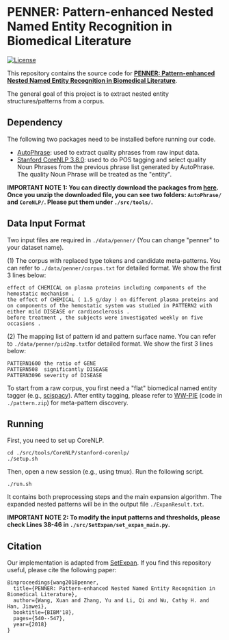# PENNER: Pattern-enhanced Nested Named Entity Recognition in Biomedical Literature

[![License](https://img.shields.io/badge/License-Apache_2.0-blue.svg)](https://opensource.org/licenses/Apache-2.0)

This repository contains the source code for [**PENNER: Pattern-enhanced Nested Named Entity Recognition in Biomedical Literature**](https://ieeexplore.ieee.org/document/8621485).

The general goal of this project is to extract nested entity structures/patterns from a corpus.

## Dependency
The following two packages need to be installed before running our code.

* [AutoPhrase](https://github.com/shangjingbo1226/AutoPhrase): used to extract quality phrases from raw input data.
* [Stanford CoreNLP 3.8.0](https://stanfordnlp.github.io/CoreNLP/history.html): used to do POS tagging and select quality Noun Phrases from the previous phrase list generated by AutoPhrase. The quality Noun Phrase will be treated as the "entity".

**IMPORTANT NOTE 1: You can directly download the packages from [here](https://drive.google.com/file/d/1t5jlO1-PR734nXEBEnLKRJ7JiLOOnRfM/view?usp=sharing). Once you unzip the downloaded file, you can see two folders: ```AutoPhrase/``` and ```CoreNLP/```. Please put them under ```./src/tools/```.**

## Data Input Format
Two input files are required in ```./data/penner/``` (You can change "penner" to your dataset name).

(1) The corpus with replaced type tokens and candidate meta-patterns. You can refer to ```./data/penner/corpus.txt``` for detailed format. We show the first 3 lines below:
```
effect of CHEMICAL on plasma proteins including components of the hemostatic mechanism .
the effect of CHEMICAL ( 1.5 g/day ) on different plasma proteins and on components of the hemostatic system was studied in PATTERN2 with either mild DISEASE or cardiosclerosis .
before treatment , the subjects were investigated weekly on five occasions .
```

(2) The mapping list of pattern id and pattern surface name. You can refer to ```./data/penner/pid2mp.txt```for detailed format. We show the first 3 lines below:
```
PATTERN1600	the ratio of GENE
PATTERN508	significantly DISEASE
PATTERN3096	severity of DISEASE
```

To start from a raw corpus, you first need a "flat" biomedical named entity tagger (e.g., [scispacy](https://allenai.github.io/scispacy/)). After entity tagging, please refer to [WW-PIE](https://ieeexplore.ieee.org/document/8621375) (code in ```./pattern.zip```) for meta-pattern discovery.

## Running
First, you need to set up CoreNLP.
```
cd ./src/tools/CoreNLP/stanford-corenlp/
./setup.sh
```

Then, open a new session (e.g., using tmux). Run the following script.
```
./run.sh
```

It contains both preprocessing steps and the main expansion algorithm. The expanded nested patterns will be in the output file ```./ExpanResult.txt```.

**IMPORTANT NOTE 2: To modify the input patterns and thresholds, please check Lines 38-46 in ```./src/SetExpan/set_expan_main.py```.**

## Citation
Our implementation is adapted from [SetExpan](https://github.com/mickeystroller/SetExpan). If you find this repository useful, please cite the following paper:
```
@inproceedings{wang2018penner,
  title={PENNER: Pattern-enhanced Nested Named Entity Recognition in Biomedical Literature},
  author={Wang, Xuan and Zhang, Yu and Li, Qi and Wu, Cathy H. and Han, Jiawei},
  booktitle={BIBM'18},
  pages={540--547},
  year={2018}
}
```

